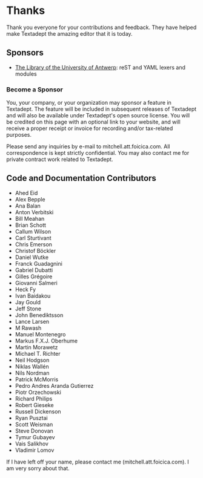 # Thanks

Thank you everyone for your contributions and feedback. They have helped make
Textadept the amazing editor that it is today.

## Sponsors

* [The Library of the University of Antwerp][]: reST and YAML lexers and modules

[The Library of the University of Antwerp]: http://www.uantwerpen.be

### Become a Sponsor

You, your company, or your organization may sponsor a feature in Textadept. The
feature will be included in subsequent releases of Textadept and will also be
available under Textadept's open source license. You will be credited on this
page with an optional link to your website, and will receive a proper receipt or
invoice for recording and/or tax-related purposes.

Please send any inquiries by e-mail to mitchell.att.foicica.com. All
correspondence is kept strictly confidential. You may also contact me for
private contract work related to Textadept.

## Code and Documentation Contributors

* Ahed Eid
* Alex Bepple
* Ana Balan
* Anton Verbitski
* Bill Meahan
* Brian Schott
* Callum Wilson
* Carl Sturtivant
* Chris Emerson
* Christof Böckler
* Daniel Wutke
* Franck Guadagnini
* Gabriel Dubatti
* Gilles Grégoire
* Giovanni Salmeri
* Heck Fy
* Ivan Baidakou
* Jay Gould
* Jeff Stone
* John Benediktsson
* Lance Larsen
* M Rawash
* Manuel Montenegro
* Markus F.X.J. Oberhume
* Martin Morawetz
* Michael T. Richter
* Neil Hodgson
* Niklas Wallén
* Nils Nordman
* Patrick McMorris
* Pedro Andres Aranda Gutierrez
* Piotr Orzechowski
* Richard Philips
* Robert Gieseke
* Russell Dickenson
* Ryan Pusztai
* Scott Weisman
* Steve Donovan
* Tymur Gubayev
* Vais Salikhov
* Vladimir Lomov

If I have left off your name, please contact me (mitchell.att.foicica.com). I am
very sorry about that.

